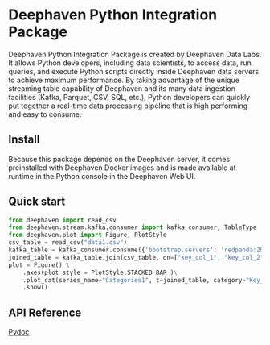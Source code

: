 # Deephaven Python Integration Package

Deephaven Python Integration Package is created by Deephaven Data Labs. It allows Python developers, including data
scientists, to access data, run queries, and execute Python scripts directly inside Deephaven data servers to achieve
maximum performance. By taking advantage of the unique streaming table capability of Deephaven and its many data ingestion
facilities (Kafka, Parquet, CSV, SQL, etc.), Python developers can quickly put together a real-time data processing pipeline
that is high performing and easy to consume.

## Install

Because this package depends on the Deephaven server, it comes preinstalled with Deephaven Docker images and is made
available at runtime in the Python console in the Deephaven Web UI.

## Quick start

```python
from deephaven import read_csv
from deephaven.stream.kafka.consumer import kafka_consumer, TableType
from deephaven.plot import Figure, PlotStyle
csv_table = read_csv("data1.csv")
kafka_table = kafka_consumer.consume({'bootstrap.servers': 'redpanda:29092'}, topic='realtime_feed', table_type=TableType.Append)
joined_table = kafka_table.join(csv_table, on=["key_col_1", "key_col_2"], joins=["data_col1"])
plot = Figure() \
    .axes(plot_style = PlotStyle.STACKED_BAR )\
    .plot_cat(series_name="Categories1", t=joined_table, category="Key_col_1", y = "data_col1") \
    .show()
```

## API Reference

[Pydoc](https://deephaven.io/core/pydoc/)
